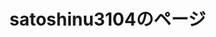 # satoshinu3104のページ



<html>
	<body>
		<style>
.game {
  position: relative;
  }

.game p {
  position: absolute;
  top: 50%;
  left: 5%;
  -ms-transform: translate(-50%,-50%);
  -webkit-transform: translate(-50%,-50%);
  transform: translate(-50%,-50%);
  margin:0;
  padding:0;
  /*文字の装飾は省略*/
  }
			body { background-image: url(***.gif);}

		</style>
		<div class="game" >
			<img src="750FB9D6-E39D-4F3E-8BB4-093F5BB3D644.gif" alt="">
			<p>
				<font color="white">
					ゲーム
				</font>
			</p>
		</div>
		<img src="A301821D-EDD4-4194-96DB-E244DD3B5B57.gif" alt=""><a href="/typing_game" >タイピングのゲーム</a>
	</body>
</html>

